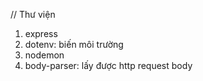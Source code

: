 // Thư viện

1. express 
2. dotenv: biến môi trường
3. nodemon 
4. body-parser:  lấy được http request body